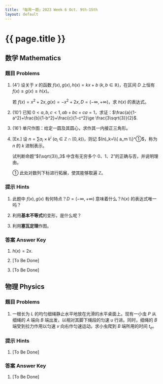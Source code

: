 ```yaml
---
title: 「每周一题」2023 Week 6 Oct. 9th-15th
layout: default
---
```


# {{ page.title }}

## 数学 Mathematics

### 题目 Problems

1. (4') 设关于 $x$ 的函数 $f(x),g(x),h(x)=kx+b\ (k,b\in\mathbb{R})$，在区间 $D$ 上恒有 $f(x)\ge g(x)\ge h(x)$。
   
   若 $f(x)=x^2+2x,g(x)=-x^2+2x,D=(-\infty,+\infty)$，求 $h(x)$ 的表达式。

2. (10') 已知 $0<a,b,c<1,ab+bc+ca=1$，求证：$\frac{a}{1-a^2}+\frac{b}{1-b^2}+\frac{c}{1-c^2}\ge \frac{3\sqrt{3}}{2}$.

3. (16') 单尺作图：给定一圆及其圆心，求作其一内接正三角形。

4. [Ex.] 设 $n=\sum{a_i\times k^i}\ (a_i\in \mathbb{Z}\cap[0,k))$，则记 $(n)_k=\\{ a_m \\}^①$，称为 $n$ 的 $k$ 进制表示。
   
   试判断命题“$(\sqrt{3})_3$ 中含有无穷多个 $0$、$1$、$2$”的正确与否，并说明理由。

   ① 此处对数列下标进行拓展，使其能够取遍 $\mathbb{Z}$。

### 提示 Hints

1. 此题中 $f(x),g(x)$ 有何特点？$D=(-\infty,+\infty)$ 意味着什么？$h(x)$ 的表达式唯一吗？
   
2. 利用**基本不等式**的变形，是什么呢？

3. 利用**塞瓦定理**作图。

### 答案 Answer Key

1. $h(x)=2x$.

2. [To Be Done]

3. [To Be Done]

## 物理 Physics

### 题目 Problems

1. 一根长为 $L$ 的均匀细绳静止水平地放在光滑的水平桌面上。现有一小虫 $P$ 从细绳的 $A$ 端向 $B$ 端出发，以相对其脚下绳段的匀速 $u$ 行进。同时，细绳的 $B$ 端受到拉力作用以匀速 $v$ 向右作匀速运动。求小虫爬到 $B$ 端所用的时间 $t_e$。

### 提示 Hints

1. [To Be Done]

### 答案 Answer Key

1. [To Be Done]